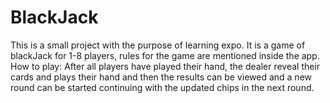 # BlackJack

This is a small project with the purpose of learning expo. It is a game of blackJack for 1-8 players, rules for the game are mentioned inside the app. How to play: After all players have played their hand, the dealer reveal their cards and plays their hand and then the results can be viewed and a new round can be started continuing with the updated chips in the next round.
